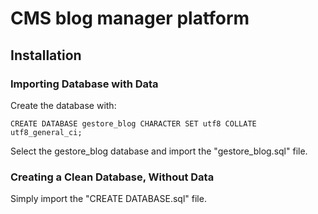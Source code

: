 # CMS blog manager platform

## Installation

### Importing Database with Data

Create the database with:

```shell
CREATE DATABASE gestore_blog CHARACTER SET utf8 COLLATE utf8_general_ci;
```

Select the gestore_blog database and import the "gestore_blog.sql" file.

### Creating a Clean Database, Without Data

Simply import the "CREATE DATABASE.sql" file.
